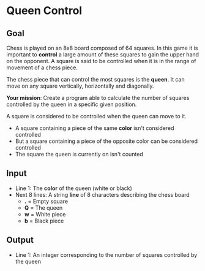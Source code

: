 # Queen Control

## Goal

Chess is played on an 8x8 board composed of 64 squares. In this game it is
important to **control** a large amount of these squares to gain the upper hand
on the opponent. A square is said to be controlled when it is in the range of
movement of a chess piece.

The chess piece that can control the most squares is the **queen**. It can move
on any square vertically, horizontally and diagonally.

**Your mission**: Create a program able to calculate the number of squares
controlled by the queen in a specific given position.

A square is considered to be controlled when the queen can move to it.

-   A square containing a piece of the same **color** isn't considered
    controlled
-   But a square containing a piece of the opposite color can be considered
    controlled
-   The square the queen is currently on isn't counted

## Input

-   Line 1: The **color** of the queen (white or black)
-   Next 8 lines: A string **line** of 8 characters describing the chess board
    -   **.** = Empty square
    -   **Q** = The queen
    -   **w** = White piece
    -   **b** = Black piece

## Output

-   Line 1: An integer corresponding to the number of squares controlled by the
    queen
